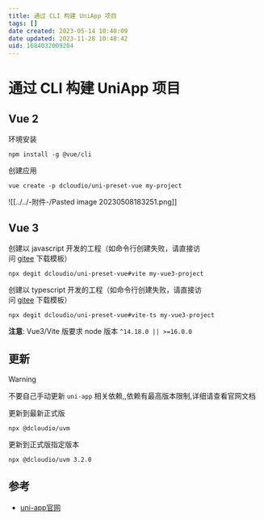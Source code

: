 ```yaml
---
title: 通过 CLI 构建 UniApp 项目
tags: []
date created: 2023-05-14 10:40:09
date updated: 2023-11-28 10:48:42
uid: 1684032009204
---
```


# 通过 CLI 构建 UniApp 项目

## Vue 2

环境安装

```
npm install -g @vue/cli
```

创建应用

```
vue create -p dcloudio/uni-preset-vue my-project
```

![[../../-附件-/Pasted image 20230508183251.png]]

## Vue 3

创建以 javascript 开发的工程（如命令行创建失败，请直接访问 [gitee](https://gitee.com/dcloud/uni-preset-vue/repository/archive/vite.zip) 下载模板）

```
npx degit dcloudio/uni-preset-vue#vite my-vue3-project
```

创建以 typescript 开发的工程（如命令行创建失败，请直接访问 [gitee](https://gitee.com/dcloud/uni-preset-vue/repository/archive/vite-ts.zip) 下载模板）

```
npx degit dcloudio/uni-preset-vue#vite-ts my-vue3-project
```

**注意**: Vue3/Vite 版要求 node 版本 `^14.18.0 || >=16.0.0`

## 更新

> [!warning]
> 不要自己手动更新 `uni-app` 相关依赖,,依赖有最高版本限制,详细请查看官网文档

更新到最新正式版

```
npx @dcloudio/uvm
```

更新到正式版指定版本

```
npx @dcloudio/uvm 3.2.0
```

## 参考

- [uni-app官网](https://uniapp.dcloud.net.cn/quickstart-cli.html#install-vue-cli)
